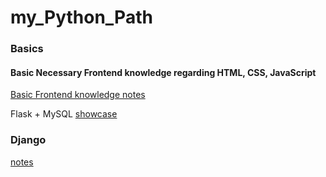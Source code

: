 # my_Python_Path



### Basics

#### Basic Necessary Frontend knowledge regarding HTML, CSS, JavaScript

[Basic Frontend knowledge notes](./notes/Basic_Frontend.md)



Flask + MySQL [showcase](./Python_SQL)



### Django

[notes](./notes/Django)



